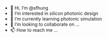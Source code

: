 - 👋 Hi, I’m @sfhung
- 👀 I’m interested in silicon photonic design
- 🌱 I’m currently learning photonic simulation
- 💞️ I’m looking to collaborate on ...
- 📫 How to reach me ...

<!---
sfhung/sfhung is a ✨ special ✨ repository because its `README.md` (this file) appears on your GitHub profile.
You can click the Preview link to take a look at your changes.
--->
